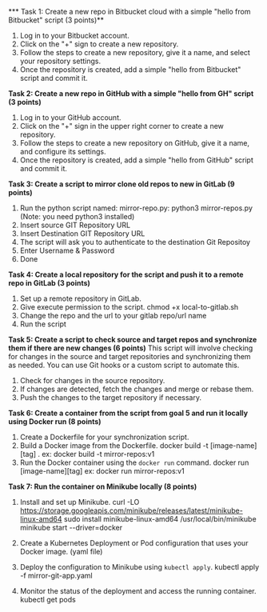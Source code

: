 *** Task 1: Create a new repo in Bitbucket cloud with a simple "hello from Bitbucket" script (3 points)**

1. Log in to your Bitbucket account.
2. Click on the "+" sign to create a new repository.
3. Follow the steps to create a new repository, give it a name, and select your repository settings.
4. Once the repository is created, add a simple "hello from Bitbucket" script and commit it.

**Task 2: Create a new repo in GitHub with a simple "hello from GH" script (3 points)**

1. Log in to your GitHub account.
2. Click on the "+" sign in the upper right corner to create a new repository.
3. Follow the steps to create a new repository on GitHub, give it a name, and configure its settings.
4. Once the repository is created, add a simple "hello from GitHub" script and commit it.

**Task 3: Create a script to mirror clone old repos to new in GitLab (9 points)**
1. Run the python script named: mirror-repo.py: python3 mirror-repos.py (Note: you need python3 installed)
2. Insert source GIT Repository URL
3. Insert Destination GIT Repository URL
4. The script will ask you to authenticate to the destination Git Repositoy
5. Enter Username & Password
6. Done

**Task 4: Create a local repository for the script and push it to a remote repo in GitLab (3 points)**
1. Set up a remote repository in GitLab.
2. Give execute permission to the script.
    chmod +x local-to-gitlab.sh
3. Change the repo and the url to your gitlab repo/url name
5. Run the script

**Task 5: Create a script to check source and target repos and synchronize them if there are new changes (6 points)**
This script will involve checking for changes in the source and target repositories and synchronizing them as needed. You can use Git hooks or a custom script to automate this.
1. Check for changes in the source repository.
2. If changes are detected, fetch the changes and merge or rebase them.
3. Push the changes to the target repository if necessary.

**Task 6: Create a container from the script from goal 5 and run it locally using Docker run (8 points)**
1. Create a Dockerfile for your synchronization script.
2. Build a Docker image from the Dockerfile.
    docker build -t [image-name][tag] .
    ex: docker build -t mirror-repos:v1
4. Run the Docker container using the `docker run` command.
    docker run [image-name][tag]
    ex: docker run mirror-repos:v1

**Task 7: Run the container on Minikube locally (8 points)**
1. Install and set up Minikube.
    curl -LO https://storage.googleapis.com/minikube/releases/latest/minikube-linux-amd64
    sudo install minikube-linux-amd64 /usr/local/bin/minikube
    minikube start --driver=docker

2. Create a Kubernetes Deployment or Pod configuration that uses your Docker image. (yaml file)
3. Deploy the configuration to Minikube using `kubectl apply`.
    kubectl apply -f mirror-git-app.yaml
4. Monitor the status of the deployment and access the running container.
    kubectl get pods
